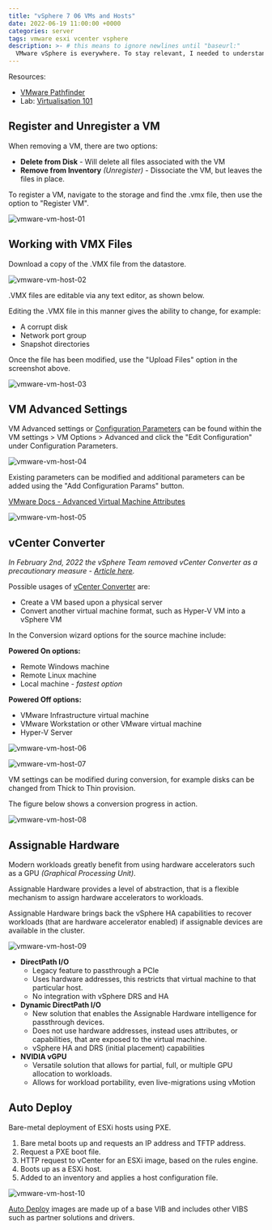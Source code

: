 ```yaml
---
title: "vSphere 7 06 VMs and Hosts"
date: 2022-06-19 11:00:00 +0000
categories: server
tags: vmware esxi vcenter vsphere
description: >- # this means to ignore newlines until "baseurl:"
  VMware vSphere is everywhere. To stay relevant, I needed to understand vSphere. I undertook a learning path, which discusses various topics for a vSphere 7 environment.
---
```


Resources:

* [VMware Pathfinder](https://pathfinder.vmware.com/v3/page/hands-on-labs?menu=overview)
* Lab: [Virtualisation 101](https://pathfinder.vmware.com/v3/activity/virtualization_101)

## Register and Unregister a VM

When removing a VM, there are two options:

* **Delete from Disk** - Will delete all files associated with the VM
* **Remove from Inventory** *(Unregister)* - Dissociate the VM, but leaves the files in place.

To register a VM, navigate to the storage and find the .vmx file, then use the option to "Register VM".

![vmware-vm-host-01](/assets/images/posts/vmware-vm-host-01.png)

## Working with VMX Files

Download a copy of the .VMX file from the datastore.

![vmware-vm-host-02](/assets/images/posts/vmware-vm-host-02.png)

.VMX files are editable via any text editor, as shown below.

Editing the .VMX file in this manner gives the ability to change, for example:

* A corrupt disk
* Network port group
* Snapshot directories

Once the file has been modified, use the "Upload Files" option in the screenshot above.

![vmware-vm-host-03](/assets/images/posts/vmware-vm-host-03.png)

## VM Advanced Settings

VM Advanced settings or [Configuration Parameters](https://docs.vmware.com/en/VMware-vSphere/7.0/com.vmware.vsphere.hostclient.doc/GUID-8C639077-FF16-4D5D-9A7A-E16902CE00C2.html) can be found within the VM settings > VM Options > Advanced and click the "Edit Configuration" under Configuration Parameters.

![vmware-vm-host-04](/assets/images/posts/vmware-vm-host-04.png)

Existing parameters can be modified and additional parameters can be added using the "Add Configuration Params" button.

[VMware Docs - Advanced Virtual Machine Attributes](https://docs.vmware.com/en/VMware-vSphere/7.0/com.vmware.vsphere.resmgmt.doc/GUID-F8C7EF4D-D023-4F54-A2AB-8CF840C10939.html)

![vmware-vm-host-05](/assets/images/posts/vmware-vm-host-05.png)

## vCenter Converter

*In February 2nd, 2022 the vSphere Team removed vCenter Converter as a precautionary measure - [Article here](https://blogs.vmware.com/vsphere/2022/02/vcenter-converter-unavailable-for-download.html).*

Possible usages of [vCenter Converter](https://docs.vmware.com/en/vCenter-Converter-Standalone/6.2/com.vmware.convsa.guide/GUID-D0C4114C-8A7C-42AE-AB72-A05E352CCCD2.html) are:

* Create a VM based upon a physical server
* Convert another virtual machine format, such as Hyper-V VM into a vSphere VM

In the Conversion wizard options for the source machine include:

**Powered On options:**

* Remote Windows machine
* Remote Linux machine
* Local machine *- fastest option*

**Powered Off options:**

* VMware Infrastructure virtual machine
* VMware Workstation or other VMware virtual machine
* Hyper-V Server

![vmware-vm-host-06](/assets/images/posts/vmware-vm-host-06.png)

![vmware-vm-host-07](/assets/images/posts/vmware-vm-host-07.png)

VM settings can be modified during conversion, for example disks can be changed from Thick to Thin provision.

The figure below shows a conversion progress in action.

![vmware-vm-host-08](/assets/images/posts/vmware-vm-host-08.png)

## Assignable Hardware

Modern workloads greatly benefit from using hardware accelerators such as a GPU *(Graphical Processing Unit)*.

Assignable Hardware provides a level of abstraction, that is a flexible mechanism to assign hardware accelerators to workloads.

Assignable Hardware brings back the vSphere HA capabilities to recover workloads (that are hardware accelerator enabled) if assignable devices are available in the cluster.

![vmware-vm-host-09](/assets/images/posts/vmware-vm-host-09.png)

* **DirectPath I/O**
  * Legacy feature to passthrough a PCIe
  * Uses hardware addresses, this restricts that virtual machine to that particular host.
  * No integration with vSphere DRS and HA
* **Dynamic DirectPath I/O**
  * New solution that enables the Assignable Hardware intelligence for passthrough devices.
  * Does not use hardware addresses, instead uses attributes, or capabilities, that are exposed to the virtual machine.
  * vSphere HA and DRS (initial placement) capabilities
* **NVIDIA vGPU**
  * Versatile solution that allows for partial, full, or multiple GPU allocation to workloads.
  * Allows for workload portability, even live-migrations using vMotion

## Auto Deploy

Bare-metal deployment of ESXi hosts using PXE.

1. Bare metal boots up and requests an IP address and TFTP address.
2. Request a PXE boot file.
3. HTTP request to vCenter for an ESXi image, based on the rules engine.
4. Boots up as a ESXi host.
5. Added to an inventory and applies a host configuration file.

![vmware-vm-host-10](/assets/images/posts/vmware-vm-host-10.png)

[Auto Deploy](https://docs.vmware.com/en/VMware-vSphere/7.0/com.vmware.esxi.install.doc/GUID-DC5D6EA2-2F17-4CB0-A0DB-C767F2BE2FBA.html) images are made up of a base VIB and includes other VIBS such as partner solutions and drivers.
